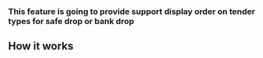 ### This feature is going to provide support display order on tender types for safe drop or bank drop
## How it works
